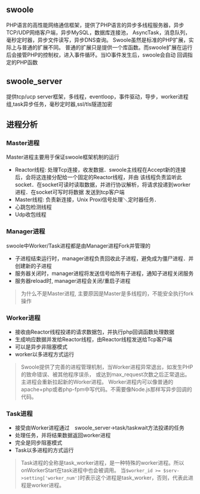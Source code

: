 ## swoole

PHP语言的高性能网络通信框架，提供了PHP语言的异步多线程服务器，异步TCP/UDP网络客户端，异步MySQL，数据库连接池，
AsyncTask，消息队列，毫秒定时器，异步文件读写，异步DNS查询。 Swoole虽然是标准的PHP扩展，实际上与普通的扩展不同。
普通的扩展只是提供一个库函数。而swoole扩展在运行后会接管PHP的控制权，进入事件循环。当IO事件发生后，swoole会自动
回调指定的PHP函数


## swoole_server

提供tcp/ucp server框架，多线程，eventloop，事件驱动，导步，worker进程组,task异步任务，毫秒定时器,ssl/tls隧道加密

## 进程分析

### Master进程

Master进程主要用于保证swoole框架机制的运行
* Reactor线程: 处理Tcp连接，收发数据．swoole主线程在Accept新的连接后，会将这连接分配给一个固定的Reactor线程，并由
该线程负责监听此socket．在socket可读时读取数据，并进行协议解析，将请求投递到worker进程．在socket可写时将数据
发送到tcp客户端
* Master线程: 负责新连接，Unix Proxi信号处理＼定时器任务．
* 心跳包检测线程
* Udp收包线程

### Manager进程

swoole中Worker/Task进程都是由Manager进程Fork并管理的
* 子进程结束运行时，manager进程负责回收此子进程，避免成为僵尸进程．并创建新的子进程
* 服务器关闭时，manager进程将发送信号给所有子进程，通知子进程关闭服务
* 服务器reload时, manager进程会关闭/重启子进程　
> 为什么不是Master进程, 主要原因是Master是多线程的，不能安全执行fork操作


### Worker进程

* 接收由Reactor线程投递的请求数据包，并执行php回调函数处理数据
* 生成响应数据并发给Reactor线程，由Reactor线程发送给Tcp客户端
* 可以是异步非阻塞模式　
* worker以多进程方式运行

> Swoole提供了完善的进程管理机制，当Worker进程异常退出，如发生PHP的致命错误、被其他程序误杀，
或达到max_request次数之后正常退出。主进程会重新拉起新的Worker进程。 Worker进程内可以像普通的
apache+php或者php-fpm中写代码。不需要像Node.js那样写异步回调的代码。

### Task进程　

* 接受由Worker进程通过　swoole_server->task/taskwait方法投递的任务
* 处理任务，并将结果数据返回worker进程
* 完全是同步阻塞模式
* Task以多进程的方式运行

> Task进程的全称是task_worker进程，是一种特殊的worker进程。所以onWorkerStart在task进程中也会被调用。
当`$worker_id >= $serv->setting['worker_num']`时表示这个进程是task_worker，否则，代表此进程是worker进程。
